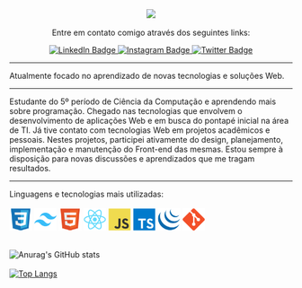 <div id="header" align="center">
  <img src="https://media.giphy.com/media/M9gbBd9nbDrOTu1Mqx/giphy.gif" width="100"/>
 <div id="badges">
   <p align='center'>Entre em contato comigo através dos seguintes links:</p> 
  <a href="https://www.linkedin.com/in/augusto-de-paula-menezes-79579220b/">
   <img src="https://img.shields.io/badge/LinkedIn-blue?style=for-the-badge&logo=linkedin&logoColor=white" alt="LinkedIn Badge"/>
  </a>
 <a href="https://www.instagram.com/_augustodpm/">
  <img src="https://img.shields.io/badge/Instagram-black?style=for-the-badge&logo=instagram&logoColor=white" alt="Instagram Badge"/>
 </a>
 <a href="https://twitter.com/augusz_">
  <img src="https://img.shields.io/badge/Twitter-blue?style=for-the-badge&logo=twitter&logoColor=white" alt="Twitter Badge"/>
 </a>
</div>
</div>

<hr>
Atualmente focado no aprendizado de novas tecnologias e soluções Web.
<hr>
Estudante do 5º período de Ciência da Computação e aprendendo mais sobre programação. Chegado nas tecnologias que envolvem o desenvolvimento de aplicações Web e em busca do pontapé inicial na área de TI.
Já tive contato com tecnologias Web em projetos acadêmicos e pessoais. Nestes projetos, participei ativamente do design, planejamento, implementação e manutenção do Front-end das mesmas. 
Estou sempre à disposição para novas discussões e aprendizados que me tragam resultados. <br>
<hr>
Linguagens e tecnologias mais utilizadas: 
<br>
<br>
<div>
 <img src="https://github.com/devicons/devicon/blob/master/icons/css3/css3-original.svg" alt="CSS3" width="40px" height="40px">
 <img src="https://github.com/devicons/devicon/blob/master/icons/tailwindcss/tailwindcss-plain.svg" alt="TailwindCSS" width="40px" height="40px">
 <img src="https://github.com/devicons/devicon/blob/master/icons/html5/html5-original.svg" alt="HTML5" width="40px" height="40px">
 <img src="https://github.com/devicons/devicon/blob/master/icons/react/react-original.svg" alt="ReactJS" width="40px" height="40px">
 <img src="https://github.com/devicons/devicon/blob/master/icons/javascript/javascript-original.svg" alt ="JavaScript" width="40px" height="40px">
 <img src="https://github.com/devicons/devicon/blob/master/icons/typescript/typescript-original.svg" alt="TypeScript" width="40px" height="40px">
 <img src="https://github.com/devicons/devicon/blob/master/icons/jquery/jquery-original.svg" alt="jQuery" width="40px" height="40px">
 <img src="https://github.com/devicons/devicon/blob/master/icons/git/git-original.svg" alt="Git" width="40px" height="40px">
</div> <br>

![Anurag's GitHub stats](https://github-readme-stats.vercel.app/api?username=aughustuss&show_icons=true&theme=transparent) <br><br>
[![Top Langs](https://github-readme-stats.vercel.app/api/top-langs/?username=aughustuss&layout=compact)](https://github.com/anuraghazra/github-readme-stats)
